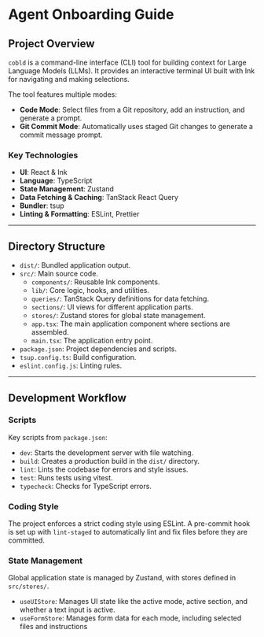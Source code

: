 # Agent Onboarding Guide

## Project Overview

`cobld` is a command-line interface (CLI) tool for building context for Large Language Models (LLMs). It provides an interactive terminal UI built with Ink for navigating and making selections.

The tool features multiple modes:

- **Code Mode**: Select files from a Git repository, add an instruction, and generate a prompt.
- **Git Commit Mode**: Automatically uses staged Git changes to generate a commit message prompt.

### Key Technologies

- **UI**: React & Ink
- **Language**: TypeScript
- **State Management**: Zustand
- **Data Fetching & Caching**: TanStack React Query
- **Bundler**: tsup
- **Linting & Formatting**: ESLint, Prettier

---

## Directory Structure

- `dist/`: Bundled application output.
- `src/`: Main source code.
  - `components/`: Reusable Ink components.
  - `lib/`: Core logic, hooks, and utilities.
  - `queries/`: TanStack Query definitions for data fetching.
  - `sections/`: UI views for different application parts.
  - `stores/`: Zustand stores for global state management.
  - `app.tsx`: The main application component where sections are assembled.
  - `main.tsx`: The application entry point.
- `package.json`: Project dependencies and scripts.
- `tsup.config.ts`: Build configuration.
- `eslint.config.js`: Linting rules.

---

## Development Workflow

### Scripts

Key scripts from `package.json`:

- `dev`: Starts the development server with file watching.
- `build`: Creates a production build in the `dist/` directory.
- `lint`: Lints the codebase for errors and style issues.
- `test`: Runs tests using vitest.
- `typecheck`: Checks for TypeScript errors.

### Coding Style

The project enforces a strict coding style using ESLint. A pre-commit hook is set up with `lint-staged` to automatically lint and fix files before they are committed.

### State Management

Global application state is managed by Zustand, with stores defined in `src/stores/`.

- `useUIStore`: Manages UI state like the active mode, active section, and whether a text input is active.
- `useFormStore`: Manages form data for each mode, including selected files and instructions
